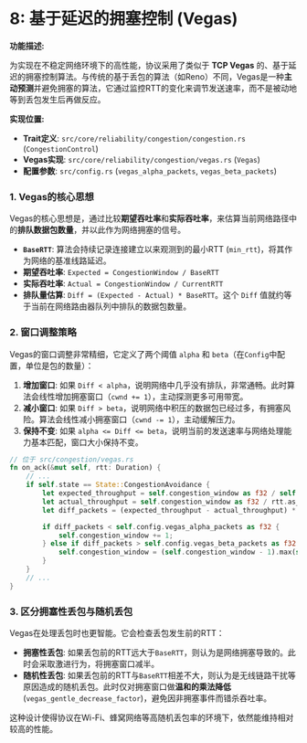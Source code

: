 # 8: 基于延迟的拥塞控制 (Vegas)

**功能描述:**

为实现在不稳定网络环境下的高性能，协议采用了类似于 **TCP Vegas** 的、基于延迟的拥塞控制算法。与传统的基于丢包的算法（如Reno）不同，Vegas是一种**主动预测**并避免拥塞的算法，它通过监控RTT的变化来调节发送速率，而不是被动地等到丢包发生后再做反应。

**实现位置:**

- **Trait定义**: `src/core/reliability/congestion/congestion.rs` (`CongestionControl`)
- **Vegas实现**: `src/core/reliability/congestion/vegas.rs` (`Vegas`)
- **配置参数**: `src/config.rs` (`vegas_alpha_packets`, `vegas_beta_packets`)

### 1. Vegas的核心思想

Vegas的核心思想是，通过比较**期望吞吐率**和**实际吞吐率**，来估算当前网络路径中的**排队数据包数量**，并以此作为网络拥塞的信号。

- **`BaseRTT`**: 算法会持续记录连接建立以来观测到的最小RTT (`min_rtt`)，将其作为网络的基准线路延迟。
- **期望吞吐率**: `Expected = CongestionWindow / BaseRTT`
- **实际吞吐率**: `Actual = CongestionWindow / CurrentRTT`
- **排队量估算**: `Diff = (Expected - Actual) * BaseRTT`。这个 `Diff` 值就约等于当前在网络路由器队列中排队的数据包数量。

### 2. 窗口调整策略

Vegas的窗口调整非常精细，它定义了两个阈值 `alpha` 和 `beta`（在`Config`中配置，单位是包的数量）：

1.  **增加窗口**: 如果 `Diff < alpha`，说明网络中几乎没有排队，非常通畅。此时算法会线性增加拥塞窗口（`cwnd += 1`），主动探测更多可用带宽。
2.  **减小窗口**: 如果 `Diff > beta`，说明网络中积压的数据包已经过多，有拥塞风险。算法会线性减小拥塞窗口（`cwnd -= 1`），主动缓解压力。
3.  **保持不变**: 如果 `alpha <= Diff <= beta`，说明当前的发送速率与网络处理能力基本匹配，窗口大小保持不变。

```rust
// 位于 src/congestion/vegas.rs
fn on_ack(&mut self, rtt: Duration) {
    // ...
    if self.state == State::CongestionAvoidance {
        let expected_throughput = self.congestion_window as f32 / self.min_rtt.as_secs_f32();
        let actual_throughput = self.congestion_window as f32 / rtt.as_secs_f32();
        let diff_packets = (expected_throughput - actual_throughput) * self.min_rtt.as_secs_f32();

        if diff_packets < self.config.vegas_alpha_packets as f32 {
            self.congestion_window += 1;
        } else if diff_packets > self.config.vegas_beta_packets as f32 {
            self.congestion_window = (self.congestion_window - 1).max(self.config.min_cwnd_packets);
        }
    }
    // ...
}
```

### 3. 区分拥塞性丢包与随机丢包

Vegas在处理丢包时也更智能。它会检查丢包发生前的RTT：
- **拥塞性丢包**: 如果丢包前的RTT远大于`BaseRTT`，则认为是网络拥塞导致的。此时会采取激进行为，将拥塞窗口减半。
- **随机性丢包**: 如果丢包前的RTT与`BaseRTT`相差不大，则认为是无线链路干扰等原因造成的随机丢包。此时仅对拥塞窗口做**温和的乘法降低** (`vegas_gentle_decrease_factor`)，避免因非拥塞事件而错杀吞吐率。

这种设计使得协议在Wi-Fi、蜂窝网络等高随机丢包率的环境下，依然能维持相对较高的性能。 